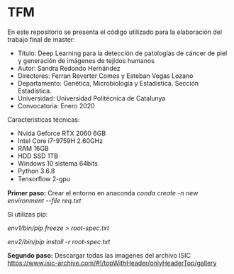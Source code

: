# TFM

En este repositorio se presenta el código utilizado para la elaboración del trabajo final de master:

- Título: Deep Learning para la detección de patologías de cáncer de piel y generación de imágenes de tejidos humanos
- Autor: Sandra Redondo Hernández
- Directores: Ferran Reverter Comes y Esteban Vegas Lozano
- Departamento: Genética, Microbiología y Estadística. Sección Estadística.
- Universidad: Universidad Politécnica de Catalunya
- Convocatoria: Enero 2020

Características técnicas:

-	Nvida Geforce RTX 2060 6GB
-	Intel Core i7-9759H 2.60GHz
-	RAM 16GB
-	HDD SSD 1TB
-	Windows 10 sistema 64bits
-	Python 3.6.8
-	Tensorﬂow 2-gpu

<b>Primer paso:</b> Crear el entorno en anaconda
<i>conda create -n new environment --file req.txt</i>

Si utilizas pip:

<i>env1/bin/pip freeze > root-spec.txt</i>

<i>env2/bin/pip install -r root-spec.txt</i>

<b>Segundo paso:</b> Descargar todas las imagenes del archivo ISIC https://www.isic-archive.com/#!/topWithHeader/onlyHeaderTop/gallery
